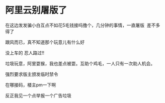 # 阿里云别屠版了


在这边发发骗小白互点不如花5毛钱接吗撸个，几分钟的事情，一直屠版<img src="static/image/smiley/yct/003.gif" smilieid="50" border="0" alt="" />&nbsp;&nbsp;差不多得了

跟风而已，真不知道那个玩意儿有什么好

没上车的 忍人路过!!<img src="static/image/smiley/default/lol.gif" smilieid="12" border="0" alt="" /> 

垃圾玩意，阿里耍猴，我也差点被耍。互助个鸡毛，一人只有一次助人机会。

强烈要求版主颁发临时禁令<img src="static/image/smiley/default/lol.gif" smilieid="12" border="0" alt="" />

在哪接码，楼主pm一下啊<img src="static/image/smiley/yct/010.gif" smilieid="41" border="0" alt="" />

反正我见一个点举报一个广告垃圾<img id="aimg_vyCmC" onclick="zoom(this, this.src, 0, 0, 0)" class="zoom" src="https://cdn.jsdelivr.net/gh/hishis/forum-master/public/images/patch.gif" onmouseover="img_onmouseoverfunc(this)" onload="thumbImg(this)" border="0" alt="" />
